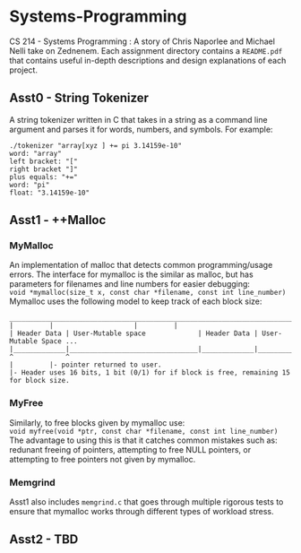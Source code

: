 # Systems-Programming
CS 214 - Systems Programming : A story of Chris Naporlee and Michael Nelli take on Zednenem.
Each assignment directory contains a `README.pdf` that contains useful in-depth descriptions and design
explanations of each project.

## Asst0 - String Tokenizer
A string tokenizer written in C that takes in a string as a command line argument and parses it for words,
numbers, and symbols. For example:
```
./tokenizer "array[xyz ] += pi 3.14159e-10"
word: "array"
left bracket: "["
right bracket "]"
plus equals: "+="
word: "pi"
float: "3.14159e-10"
```

## Asst1 - ++Malloc
### MyMalloc
An implementation of malloc that detects common programming/usage errors.
The interface for mymalloc is the similar as malloc, but has parameters for filenames and line numbers
for easier debugging:<br/>
`void *mymalloc(size_t x, const char *filename, const int line_number)`<br/>
Mymalloc uses the following model to keep track of each block size:
```
__________________________________________________________________________________
| 	      | 			       | 	     |
| Header Data | User-Mutable space             | Header Data | User-Mutable Space ...
|_____________|________________________________|_____________|____________________
^             ^
| 	      |- pointer returned to user.
|- Header uses 16 bits, 1 bit (0/1) for if block is free, remaining 15 for block size.
```

### MyFree
Similarly, to free blocks given by mymalloc use:<br/>
`void myfree(void *ptr, const char *filename, const int line_number)`<br/>
The advantage to using this is that it catches common mistakes such as: redunant freeing of
pointers, attempting to free NULL pointers, or attempting to free pointers not given by mymalloc.

### Memgrind
Asst1 also includes `memgrind.c` that goes through multiple rigorous tests to ensure that mymalloc works through
different types of workload stress.

## Asst2 - TBD
